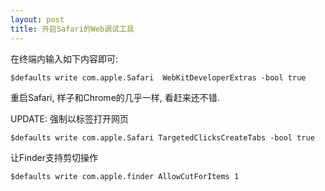 ```yaml
---
layout: post
title: 开启Safari的Web调试工具
---
```


在终端内输入如下内容即可:
<pre><code>$defaults write com.apple.Safari  WebKitDeveloperExtras -bool true</code></pre>
重启Safari, 样子和Chrome的几乎一样, 看赶来还不错.

UPDATE: 
强制以标签打开网页
<pre><code>$defaults write com.apple.Safari TargetedClicksCreateTabs -bool true</code></pre>
让Finder支持剪切操作
<pre><code>$defaults write com.apple.finder AllowCutForItems 1</code></pre>
